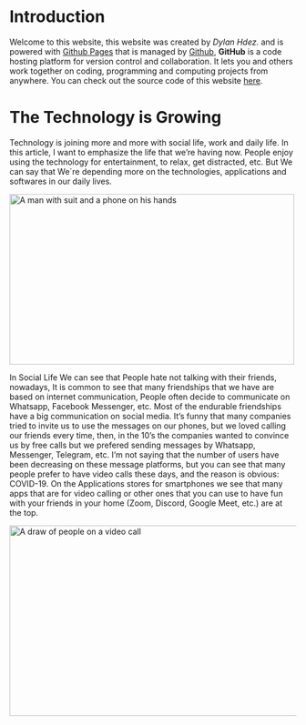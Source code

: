 # Introduction
Welcome to this website, this website was created by _Dylan Hdez._ and is powered with [Github Pages](https://pages.github.com/) that is managed by [Github](https://github.com/), **GitHub** is a code hosting platform for version control and collaboration. It lets you and others work together on coding, programming and computing projects from anywhere. You can check out the source code of this website [here](https://github.com/UltimateDystrom/The-Technology-is-Growing). 

# The Technology is Growing
Technology is joining more and more with social life, work and daily life. In this article, I want to emphasize the life that we’re having now. People enjoy using the technology for entertainment, to relax, get distracted, etc. But We can say that We´re depending more on the technologies, applications and softwares in our daily lives.

<img src="https://itbrief.co.nz/uploads/story/2020/08/24/GettyImages-1215836494.jpg" alt="A man with suit and a phone on his hands" width="500" height="300">

In Social Life We can see that People hate not talking with their friends, nowadays, It is common to see that many friendships that we have are based on internet communication, People often decide to communicate on Whatsapp, Facebook Messenger, etc.
Most of the endurable friendships have a big communication on social media. It’s funny that many companies tried to invite us to use the messages on our phones, but we loved calling our friends every time, then, in the 10’s the companies wanted to convince us by free calls but we prefered sending messages by Whatsapp, Messenger, Telegram, etc. 
I’m not saying that the number of users have been decreasing on these message platforms, but you can see that many people prefer to have video calls these days, and the reason is obvious: COVID-19. On the Applications stores for smartphones we see that many apps that are for video calling or other ones that you can use to have fun with your friends in your home (Zoom, Discord, Google Meet, etc.) are at the top.

<img src="https://resize.indiatvnews.com/en/resize/newbucket/1200_-/2020/07/video-calling-apps-1594899838.jpg" alt="A draw of people on a video call" width="600" height="335">

